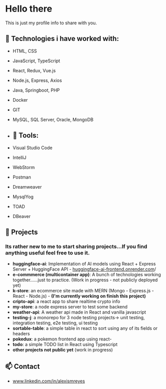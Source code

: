 # Hello there

This is just my profile info to share with you.

## 🔧 Technologies i have worked with: 
- HTML, CSS
- JavaScript, TypeScript 
- React, Redux, Vue.js
- Node.js, Express, Axios
- Java, Springboot, PHP
- Docker
- GIT
- MySQL, SQL Server, Oracle, MongoDB

- ## 🔧 Tools:
- Visual Studio Code
- IntelliJ
- WebStorm
- Postman
- Dreamweaver
- MysqlYog
- TOAD
- DBeaver


## 🚀 Projects
### Its rather new to me to start sharing projects...If you find anything useful feel free to use it.

- **huggingface-ai**: Implementation of AI models using React + Express Server + HuggingFace API - [huggingface-ai-frontend.onrender.com](https://huggingface-ai-frontend.onrender.com/)/
- **e-commmerce (multicontainer app)**: A bunch of technologies working together......just to practice. (Work in progress - not publicly deployed yet)
- **k-store**: an ecommerce site made with MERN (Mongo - Express.js - React - Node.js) - **(I'm currently working on finish this project)**
- **cripto-api**: a react app to share realtime crypto info
- **my-store**: a node express server to test some backend
- **weather-api**: A weather api made in React and vanilla javascript
- **testing-j**: a monorepo for 3 node testing projects-> unit testing, integration testing, e2e testing, ui testing
- **sortable-table**: a simple table in react to sort using any of its fields or headers
- **pokedux**: a pokemon frontend app using react- 
- **todo**: a simple TODO list in React using Typescript
- **other projects not public yet** (work in progress)



## 📫 Contact
- www.linkedin.com/in/alexismreyes

